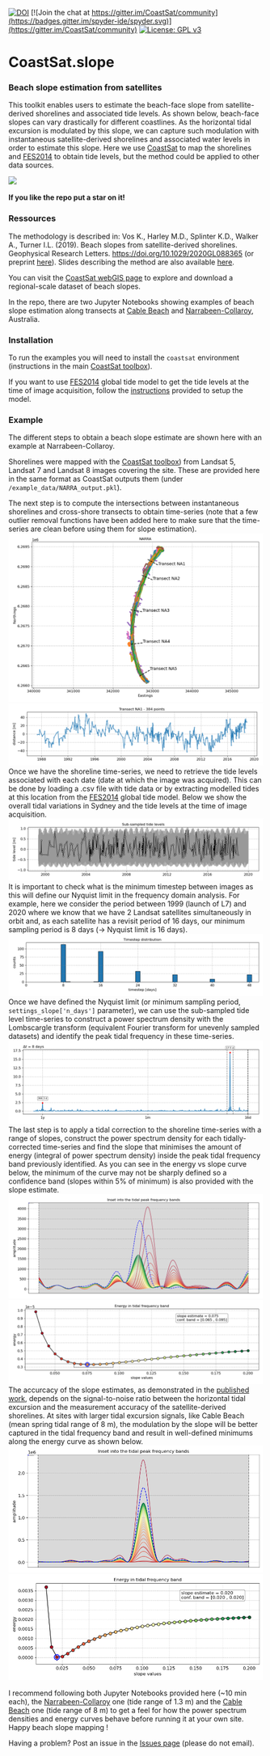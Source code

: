 
[![DOI](https://zenodo.org/badge/DOI/10.5281/zenodo.3872442.svg)](https://doi.org/10.5281/zenodo.3872442)
[![Join the chat at https://gitter.im/CoastSat/community](https://badges.gitter.im/spyder-ide/spyder.svg)](https://gitter.im/CoastSat/community)
[![License: GPL v3](https://img.shields.io/badge/License-GPLv3-blue.svg)](https://www.gnu.org/licenses/gpl-3.0)


# CoastSat.slope
### Beach slope estimation from satellites
This toolkit enables users to estimate the beach-face slope from satellite-derived shorelines and associated tide levels. As shown below, beach-face slopes can vary drastically for different coastlines. As the horizontal tidal excursion is modulated by this slope, we can capture such modulation with instantaneous satellite-derived shorelines and associated water levels in order to estimate this slope. Here we use [CoastSat](https://github.com/kvos/CoastSat) to map the shorelines and [FES2014](https://www.aviso.altimetry.fr/es/data/products/auxiliary-products/global-tide-fes/description-fes2014.html) to obtain tide levels, but the method could be applied to other data sources.

![](./doc/intro_fig1.jpg)

**If you like the repo put a star on it!**
### Ressources
The methodology is described in: Vos K., Harley M.D., Splinter K.D., Walker A., Turner I.L. (2019). Beach slopes from satellite-derived shorelines. Geophysical Research Letters. https://doi.org/10.1029/2020GL088365 (or preprint [here](https://www.essoar.org/doi/10.1002/essoar.10502903.1)). Slides describing the method are also available [here](https://www.slideshare.net/KilianVos/beach-slopes-from-satellite-shorelines-coast2coast-presentation).

You can visit the [CoastSat webGIS page](http://coastsat.wrl.unsw.edu.au/) to explore and download a regional-scale dataset of beach slopes.

In the repo, there are two Jupyter Notebooks showing examples of beach slope estimation along transects at [Cable Beach](https://github.com/kvos/CoastSat.slope/blob/master/example_slope_Cable_beach.ipynb) and [Narrabeen-Collaroy](https://github.com/kvos/CoastSat.slope/blob/master/example_slope_Narrabeen.ipynb), Australia.

### Installation

To run the examples you will need to install the `coastsat` environment (instructions in the main [CoastSat toolbox](https://github.com/kvos/CoastSat)).

If you want to use [FES2014](https://www.aviso.altimetry.fr/es/data/products/auxiliary-products/global-tide-fes/description-fes2014.html) global tide model to get the tide levels at the time of image acquisition, follow the [instructions](https://github.com/kvos/CoastSat.slope/blob/master/doc/FES2014_installation.md) provided to setup the model.

### Example

The different steps to obtain a beach slope estimate are shown here with an example at Narrabeen-Collaroy.

Shorelines were mapped with the [CoastSat toolbox](https://github.com/kvos/CoastSat)) from Landsat 5, Landsat 7 and Landsat 8 images covering the site. These are provided here in the same format as CoastSat outputs them (under `/example_data/NARRA_output.pkl`).

The next step is to compute the intersections between instantaneous shorelines and cross-shore transects to obtain time-series (note that a few outlier removal functions have been added here to make sure that the time-series are clean before using them for slope estimation).
![](./doc/shorelines.png)
![](./doc/time_series_NA1.png)
Once we have the shoreline time-series, we need to retrieve the tide levels associated with each date (date at which the image was acquired). This can be done by loading a .csv file with tide data or by extracting modelled tides at this location from the [FES2014](https://www.aviso.altimetry.fr/es/data/products/auxiliary-products/global-tide-fes/description-fes2014.html) global tide model. Below we show the overall tidal variations in Sydney and the tide levels at the time of image acquisition.
![](./doc/sampled_tides.png)
It is important to check what is the minimum timestep between images as this will define our Nyquist limit in the frequency domain analysis. For example, here we consider the period between 1999 (launch of L7) and 2020 where we know that we have 2 Landsat satellites simultaneously in orbit and, as each satellite has a revisit period of 16 days, our minimum sampling period is 8 days (-> Nyquist limit is 16 days).  
![](./doc/time_step.png)
Once we have defined the Nyquist limit (or minimum sampling period, `settings_slope['n_days']` parameter), we can use the sub-sampled tide level time-series to construct a power spectrum density with the Lombscargle transform (equivalent Fourier transform for unevenly sampled datasets) and identify the peak tidal frequency in these time-series.
![](./doc/peak_tidal_freq.png)
The last step is to apply a tidal correction to the shoreline time-series with a range of slopes, construct the power spectrum density for each tidally-corrected time-series and find the slope that minimises the amount of energy (integral of power spectrum density) inside the peak tidal frequency band previously identified. As you can see in the energy vs slope curve below, the minimum of the curve may not be sharply defined so a confidence band (slopes within 5% of minimum) is also provided with the slope estimate.  
![](./doc/spectrum_NA1.png)
![](./doc/energy_curve_NA1.png)
The accurcacy of the slope estimates, as demonstrated in the [published work](https://doi.org/10.1029/2020GL088365), depends on the signal-to-noise ratio between the horizontal tidal excursion and the measurement accuracy of the satellite-derived shorelines. At sites with larger tidal excursion signals, like Cable Beach (mean spring tidal range of 8 m), the modulation by the slope will be better captured in the tidal frequency band and result in well-defined minimums along the energy curve as shown below.
![](./doc/spectrum_Cable5.png)
![](./doc/energy_curve_Cable5.png)

I recommend following both Jupyter Notebooks provided here (~10 min each), the [Narrabeen-Collaroy](https://github.com/kvos/CoastSat.slope/blob/master/example_slope_Narrabeen.ipynb) one (tide range of 1.3 m) and the [Cable Beach](https://github.com/kvos/CoastSat.slope/blob/master/example_slope_Cable_beach.ipynb) one (tide range of 8 m) to get a feel for how the power spectrum densities and energy curves behave before running it at your own site. 
Happy beach slope mapping !

Having a problem? Post an issue in the [Issues page](https://github.com/kvos/CoastSat.slope/issues) (please do not email).
